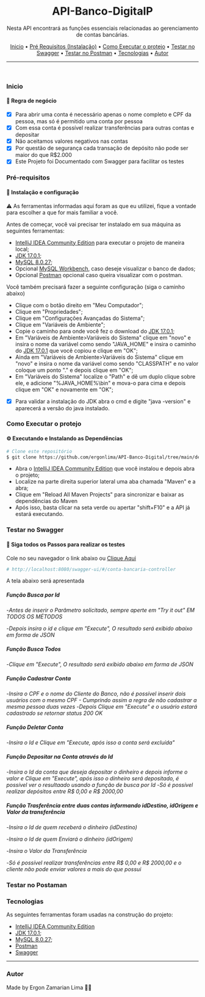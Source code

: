 <h1 align="center">API-Banco-DigitalP</h1>

<p align="center">Nesta API encontrará as funções essenciais relacionadas ao gerenciamento de contas bancárias.</p>

<p align="center">
 <a href="#inicio">Inicio</a> •
 <a href="#pré-requisitos">Pré Requisitos (Instalação)</a> •
 <a href="#como-executar-o-projeto">Como Executar o protejo</a> •
 <a href="#testar-no-swagger">Testar no Swagger</a> •
 <a href="#testar-no-postman">Testar no Postman</a> •
 <a href="#tecnologias">Tecnologias</a> •
 <a href="#autor">Autor</a>
</p>

---

<br>

### Inicio
#### 🚀 Regra de negócio
- [x] Para abrir uma conta é necessário apenas o nome completo e CPF da pessoa, mas só é permitido uma conta por pessoa
- [x] Com essa conta é possível realizar transferências para outras contas e depositar
- [x] Não aceitamos valores negativos nas contas
- [x] Por questão de segurança cada transação de depósito não pode ser maior do que R$2.000
- [x] Este Projeto foi Documentado com Swagger para facilitar os testes

### Pré-requisitos
#### 🔧 Instalação e configuração
⚠️ As ferramentas informadas aqui foram as que eu utilizei, fique a vontade para escolher a que for mais familiar a você.

Antes de começar, você vai precisar ter instalado em sua máquina as seguintes ferramentas:
- [IntelliJ IDEA Community Edition](https://www.jetbrains.com/pt-br/idea/download/#section=windows) para executar o projeto de maneira local; 
- [JDK 17.0.1](https://jdk.java.net/17/);
- [MySQL 8.0.27](https://dev.mysql.com/downloads/installer/);
- Opcional [MySQL Workbench](https://dev.mysql.com/downloads/installer/), caso deseje visualizar o banco de dados;
- Opcional [Postman](https://www.postman.com/downloads/) opcional caso queira visualizar com o postman.

Você também precisará fazer a seguinte configuração (siga o caminho abaixo)
- Clique com o botão direito em "Meu Computador";
- Clique em "Propriedades";
- Clique em "Configurações Avançadas do Sistema";
- Clique em "Variáveis de Ambiente";
- Copie o caminho para onde você fez o download do [JDK 17.0.1](https://jdk.java.net/17/);
- Em "Variáveis de Ambiente>Variáveis do Sistema" clique em "novo" e insira o nome da variável como sendo "JAVA_HOME" e insira o caminho do [JDK 17.0.1](https://jdk.java.net/17/) que você copiou e clique em "OK";
- Ainda em "Variáveis de Ambiente>Variáveis do Sistema" clique em "novo" e insira o nome da variável como sendo "CLASSPATH" e no valor coloque um ponto "." e depois clique em "OK";
- Em "Variáveis do Sistema" localize o "Path" e dê um duplo clique sobre ele, e adicione "%JAVA_HOME%\bin" e mova-o para cima e depois clique em "OK" e novamente em "OK";

- [x] Para validar a instalação do JDK abra o cmd e digite "java -version" e aparecerá a versão do java instalado.

### Como Executar o protejo
#### ⚙️ Executando e Instalando as Dependências

```bash
# Clone este repositório
$ git clone https://github.com/ergonlima/API-Banco-Digital/tree/main/desafio-rest-api
```
- Abra o [IntelliJ IDEA Community Edition](https://www.jetbrains.com/pt-br/idea/download/#section=windows) que você instalou e depois abra o projeto;
- Localize na parte direita superior lateral uma aba chamada "Maven" e a abra;
- Clique em "Reload All Maven Projects" para sincronizar e baixar as dependências do Maven
- Após isso, basta clicar na seta verde ou apertar "shift+F10" e a API já estará executando.

### Testar no Swagger
#### 📝 Siga todos os Passos para realizar os testes

Cole no seu navegador o link abaixo ou [Clique Aqui](http://localhost:8080/swagger-ui/#/conta-bancaria-controller)
```bash
# http://localhost:8080/swagger-ui/#/conta-bancaria-controller
```
A tela abaixo será apresentada

##### Função Busca por Id
-*Antes de inserir o Parâmetro solicitado, sempre aperte em "Try it out" EM TODOS OS MÉTODOS*

-*Depois insira o id e clique em "Execute", O resultado será exibido abaixo em forma de JSON*

##### Função Busca Todos

-*Clique em "Execute", O resultado será exibido abaixo em forma de JSON*


##### Função Cadastrar Conta
-*Insira o CPF e o nome do Cliente do Banco, não é possível inserir dois usuários com o mesmo CPF - Cumprindo assim a regra de não cadastrar a mesma pessoa duas vezes*
-*Depois Clique em "Execute" e o usuário estará cadastrado se retornar status 200 OK*

##### Função Deletar Conta
-*Insira o Id e Clique em "Execute, após isso a conta será excluída"*

##### Função Depositar na Conta através do Id
-*Insira o Id da conta que deseja depositar o dinheiro e depois informe o valor e Clique em "Execute", após isso o dinheiro será depositado, é possível ver o resultaado usando a função de busca por Id*
-*Só é possível realizar depósitos entre R$ 0,00 e R$ 2000,00*


##### Função Trasferência entre duas contas informando idDestino, idOrigem e Valor da transferência
-*Insira o Id de quem receberá o dinheiro (idDestino)*

-*Insira o Id de quem Enviará o dinheiro (idOrigem)*

-*Insira o Valor da Transferência*

-*Só é possível realizar transferências entre R$ 0,00 e R$ 2000,00 e o cliente não pode enviar valores a mais do que possui*


### Testar no Postaman

### Tecnologias

As seguintes ferramentas foram usadas na construção do projeto:

- [IntelliJ IDEA Community Edition](https://www.jetbrains.com/pt-br/idea/download/#section=windows)
- [JDK 17.0.1](https://jdk.java.net/17/);
- [MySQL 8.0.27](https://dev.mysql.com/downloads/installer/);
- [Postman](https://www.postman.com/downloads/)
- [Swagger](https://swagger.io/)

---

### Autor

Made by Ergon Zamarian Lima 👋😁
